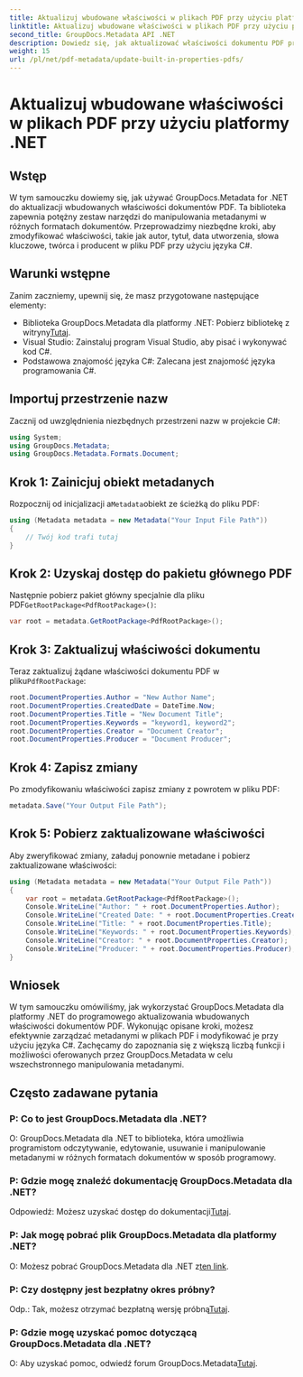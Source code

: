 ```yaml
---
title: Aktualizuj wbudowane właściwości w plikach PDF przy użyciu platformy .NET
linktitle: Aktualizuj wbudowane właściwości w plikach PDF przy użyciu platformy .NET
second_title: GroupDocs.Metadata API .NET
description: Dowiedz się, jak aktualizować właściwości dokumentu PDF przy użyciu języka C# i GroupDocs.Metadata dla platformy .NET. Modyfikuj autora, tytuł, słowa kluczowe i inne elementy programowo.
weight: 15
url: /pl/net/pdf-metadata/update-built-in-properties-pdfs/
---
```


# Aktualizuj wbudowane właściwości w plikach PDF przy użyciu platformy .NET

## Wstęp
W tym samouczku dowiemy się, jak używać GroupDocs.Metadata for .NET do aktualizacji wbudowanych właściwości dokumentów PDF. Ta biblioteka zapewnia potężny zestaw narzędzi do manipulowania metadanymi w różnych formatach dokumentów. Przeprowadzimy niezbędne kroki, aby zmodyfikować właściwości, takie jak autor, tytuł, data utworzenia, słowa kluczowe, twórca i producent w pliku PDF przy użyciu języka C#.
## Warunki wstępne
Zanim zaczniemy, upewnij się, że masz przygotowane następujące elementy:
-  Biblioteka GroupDocs.Metadata dla platformy .NET: Pobierz bibliotekę z witryny[Tutaj](https://releases.groupdocs.com/metadata/net/).
- Visual Studio: Zainstaluj program Visual Studio, aby pisać i wykonywać kod C#.
- Podstawowa znajomość języka C#: Zalecana jest znajomość języka programowania C#.

## Importuj przestrzenie nazw
Zacznij od uwzględnienia niezbędnych przestrzeni nazw w projekcie C#:
```csharp
using System;
using GroupDocs.Metadata;
using GroupDocs.Metadata.Formats.Document;
```
## Krok 1: Zainicjuj obiekt metadanych
 Rozpocznij od inicjalizacji a`Metadata`obiekt ze ścieżką do pliku PDF:
```csharp
using (Metadata metadata = new Metadata("Your Input File Path"))
{
    // Twój kod trafi tutaj
}
```
## Krok 2: Uzyskaj dostęp do pakietu głównego PDF
 Następnie pobierz pakiet główny specjalnie dla pliku PDF`GetRootPackage<PdfRootPackage>()`:
```csharp
var root = metadata.GetRootPackage<PdfRootPackage>();
```
## Krok 3: Zaktualizuj właściwości dokumentu
 Teraz zaktualizuj żądane właściwości dokumentu PDF w pliku`PdfRootPackage`:
```csharp
root.DocumentProperties.Author = "New Author Name";
root.DocumentProperties.CreatedDate = DateTime.Now;
root.DocumentProperties.Title = "New Document Title";
root.DocumentProperties.Keywords = "keyword1, keyword2";
root.DocumentProperties.Creator = "Document Creator";
root.DocumentProperties.Producer = "Document Producer";
```
## Krok 4: Zapisz zmiany
Po zmodyfikowaniu właściwości zapisz zmiany z powrotem w pliku PDF:
```csharp
metadata.Save("Your Output File Path");
```
## Krok 5: Pobierz zaktualizowane właściwości
Aby zweryfikować zmiany, załaduj ponownie metadane i pobierz zaktualizowane właściwości:
```csharp
using (Metadata metadata = new Metadata("Your Output File Path"))
{
    var root = metadata.GetRootPackage<PdfRootPackage>();
    Console.WriteLine("Author: " + root.DocumentProperties.Author);
    Console.WriteLine("Created Date: " + root.DocumentProperties.CreatedDate);
    Console.WriteLine("Title: " + root.DocumentProperties.Title);
    Console.WriteLine("Keywords: " + root.DocumentProperties.Keywords);
    Console.WriteLine("Creator: " + root.DocumentProperties.Creator);
    Console.WriteLine("Producer: " + root.DocumentProperties.Producer);
}
```

## Wniosek
W tym samouczku omówiliśmy, jak wykorzystać GroupDocs.Metadata dla platformy .NET do programowego aktualizowania wbudowanych właściwości dokumentów PDF. Wykonując opisane kroki, możesz efektywnie zarządzać metadanymi w plikach PDF i modyfikować je przy użyciu języka C#. Zachęcamy do zapoznania się z większą liczbą funkcji i możliwości oferowanych przez GroupDocs.Metadata w celu wszechstronnego manipulowania metadanymi.

## Często zadawane pytania
### P: Co to jest GroupDocs.Metadata dla .NET?
O: GroupDocs.Metadata dla .NET to biblioteka, która umożliwia programistom odczytywanie, edytowanie, usuwanie i manipulowanie metadanymi w różnych formatach dokumentów w sposób programowy.
### P: Gdzie mogę znaleźć dokumentację GroupDocs.Metadata dla .NET?
 Odpowiedź: Możesz uzyskać dostęp do dokumentacji[Tutaj](https://tutorials.groupdocs.com/metadata/net/).
### P: Jak mogę pobrać plik GroupDocs.Metadata dla platformy .NET?
 O: Możesz pobrać GroupDocs.Metadata dla .NET z[ten link](https://releases.groupdocs.com/metadata/net/).
### P: Czy dostępny jest bezpłatny okres próbny?
 Odp.: Tak, możesz otrzymać bezpłatną wersję próbną[Tutaj](https://releases.groupdocs.com/).
### P: Gdzie mogę uzyskać pomoc dotyczącą GroupDocs.Metadata dla .NET?
 O: Aby uzyskać pomoc, odwiedź forum GroupDocs.Metadata[Tutaj](https://forum.groupdocs.com/c/metadata/14).
